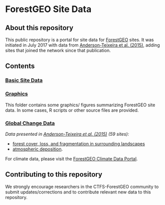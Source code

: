 # ForestGEO Site Data

## About this repository
This public repository is a portal for site data for [ForestGEO](http://www.forestgeo.si.edu/) sites.
It was initiated in July 2017 with data from [Anderson-Teixeira et al. (2015)](http://onlinelibrary.wiley.com/doi/10.1111/gcb.12712/abstract), adding sites that joined the network since that publication. 

## Contents
### [Basic Site Data](https://github.com/forestgeo/Site-Data/tree/master/basic%20site%20data)

### [Graphics](https://github.com/forestgeo/Site-Data/tree/master/graphics)
This folder contains some graphics/ figures summarizing ForestGEO site data.
In some cases, R scripts or other source files are provided.

### [Global Change Data](https://github.com/forestgeo/Site-Data/tree/master/global%20change%20data)
*Data presented in [Anderson-Teixeira et al. (2015)](http://onlinelibrary.wiley.com/doi/10.1111/gcb.12712/abstract) (59 sites):*
- [forest cover, loss, and fragmentation in surrounding landscapes](https://github.com/forestgeo/Site-Data/tree/master/global%20change%20data/Landscape%20forest%20cover%20and%20change) 
- [atmospheric deposition](https://github.com/forestgeo/Site-Data/tree/master/global%20change%20data/Atmospheric%20deposition). 

For climate data, please visit the [ForestGEO Climate Data Portal](https://github.com/forestgeo/Climate).

## Contributing to this repository
We strongly encourage researchers in the CTFS-ForestGEO community to submit updates/corrections and to contribute relevant new data to this repository.

